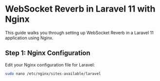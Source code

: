 # WebSocket Reverb in Laravel 11 with Nginx

This guide walks you through setting up WebSocket Reverb in a Laravel 11 application using Nginx.

## Step 1: Nginx Configuration

Edit your Nginx configuration file for Laravel:

```bash
sudo nano /etc/nginx/sites-available/laravel

